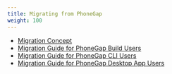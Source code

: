 ```yaml
---
title: Migrating from PhoneGap
weight: 100
---
```



- [Migration Concept](introduction)
- [Migration Guide for PhoneGap Build Users](guide_for_phonegap_build)
- [Migration Guide for PhoneGap CLI Users](guide_for_phonegap_cli)
- [Migration Guide for PhoneGap Desktop App Users](guide_for_phonegap_desktop)


